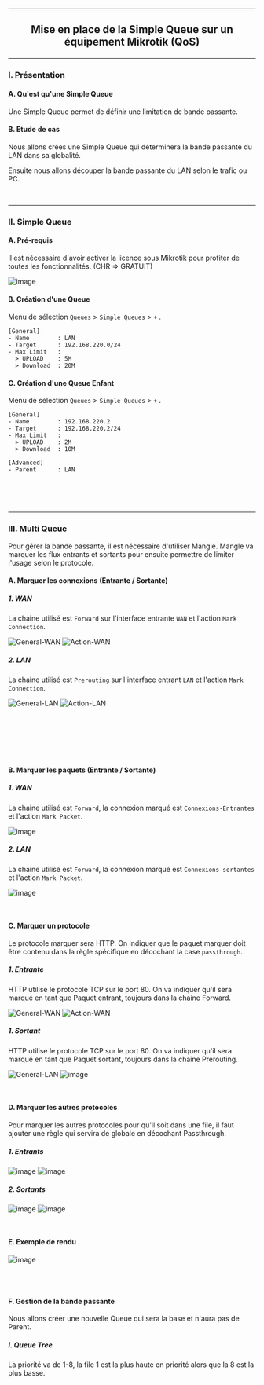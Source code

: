 ------------------------------------------------------------------------------------------------------------------------------------------------------------------------------------------
## <p align='center'> Mise en place de la Simple Queue sur un équipement Mikrotik (QoS) </p>

------------------------------------------------------------------------------------------------------------------------------------------------------------------------------------------
### I. Présentation
#### A. Qu'est qu'une Simple Queue
Une Simple Queue permet de définir une limitation de bande passante.

#### B. Etude de cas
Nous allons crées une Simple Queue qui déterminera la bande passante du LAN dans sa globalité.

Ensuite nous allons découper la bande passante du LAN selon le trafic ou PC.



<br />

------------------------------------------------------------------------------------------------------------------------------------------------------------------------------------------
### II. Simple Queue
#### A. Pré-requis
Il est nécessaire d'avoir activer la licence sous Mikrotik pour profiter de toutes les fonctionnalités. (CHR => GRATUIT)

![image](https://github.com/Drthrax74/Mikrotik/assets/35907/181f9222-e4bf-4e9a-b356-5df472dc78c4)


#### B. Création d'une Queue
Menu de sélection `Queues` > `Simple Queues` > `+` .
```
[General]
- Name        : LAN
- Target      : 192.168.220.0/24
- Max Limit   :
  > UPLOAD    : 5M
  > Download  : 20M
```

#### C. Création d'une Queue Enfant
Menu de sélection `Queues` > `Simple Queues` > `+` .

```
[General]
- Name        : 192.168.220.2
- Target      : 192.168.220.2/24
- Max Limit   :
  > UPLOAD    : 2M
  > Download  : 10M

[Advanced]
- Parent      : LAN
```


<br />
<br />
<br />

------------------------------------------------------------------------------------------------------------------------------------------------------------------------------------------
### III. Multi Queue
Pour gérer la bande passante, il est nécessaire d'utiliser Mangle. Mangle va marquer les flux entrants et sortants pour ensuite permettre de limiter l'usage selon le protocole.

#### A. Marquer les connexions (Entrante / Sortante)
##### 1. WAN
La chaine utilisé est `Forward` sur l'interface entrante `WAN` et l'action `Mark Connection`.

![General-WAN](https://github.com/Drthrax74/Mikrotik/assets/35907/e755b123-2dd0-426e-a7b9-ad07f14be7b7)  ![Action-WAN](https://github.com/Drthrax74/Mikrotik/assets/35907/d561457a-e498-4e8a-929d-a4cb234651a8)

##### 2. LAN
La chaine utilisé est `Prerouting` sur l'interface entrant `LAN` et l'action `Mark Connection`.

![General-LAN](https://github.com/Drthrax74/Mikrotik/assets/35907/dc4557d2-e271-4dfb-926d-a370bc045c13)  ![Action-LAN](https://github.com/Drthrax74/Mikrotik/assets/35907/b3b6e04d-eb96-4573-8e56-1ca63bba0753)

<br />
<br />
<br />
<br />
<br />



#### B. Marquer les paquets (Entrante / Sortante)
##### 1. WAN
La chaine utilisé est `Forward`, la connexion marqué est `Connexions-Entrantes` et l'action `Mark Packet`.

![image](https://github.com/Drthrax74/Mikrotik/assets/35907/f2f21697-d3a2-4b83-90cb-fb22bf5e1940)


##### 2. LAN
La chaine utilisé est `Forward`, la connexion marqué est `Connexions-sortantes` et l'action `Mark Packet`.

![image](https://github.com/Drthrax74/Mikrotik/assets/35907/8633c463-d141-4401-a5d6-455920db9928)

<br />



#### C. Marquer un protocole
Le protocole marquer sera HTTP. On indiquer que le paquet marquer doit être contenu dans la règle spécifique en décochant la case `passthrough`.

##### 1. Entrante
HTTP utilise le protocole TCP sur le port 80. On va indiquer qu'il sera marqué en tant que Paquet entrant, toujours dans la chaine Forward.

![General-WAN](https://github.com/Drthrax74/Mikrotik/assets/35907/b3c4135b-7e6a-4e1a-806a-dd1fb93a5c31)  ![Action-WAN](https://github.com/Drthrax74/Mikrotik/assets/35907/d91790ef-f885-49f2-abe3-f7c247d8f433)

##### 1. Sortant
HTTP utilise le protocole TCP sur le port 80. On va indiquer qu'il sera marqué en tant que Paquet sortant, toujours dans la chaine Prerouting.

![General-LAN](https://github.com/Drthrax74/Mikrotik/assets/35907/f0492f1e-4197-46fa-bd03-99a5284c31f0)  ![image](https://github.com/Drthrax74/Mikrotik/assets/35907/f93fe870-fba9-40fe-8e42-006190c6b5c4)

<br />

#### D. Marquer les autres protocoles
Pour marquer les autres protocoles pour qu'il soit dans une file, il faut ajouter une règle qui servira de globale en décochant Passthrough.
##### 1. Entrants
![image](https://github.com/Drthrax74/Mikrotik/assets/35907/c6e46820-ef93-415e-838a-d06416c7fd34)  ![image](https://github.com/Drthrax74/Mikrotik/assets/35907/e0dd8c1c-61d2-49ab-8684-211a4af8bfc3)

##### 2. Sortants
![image](https://github.com/Drthrax74/Mikrotik/assets/35907/7e8b7b6b-cf16-481d-97e5-d4579ca5cdf2)  ![image](https://github.com/Drthrax74/Mikrotik/assets/35907/bb60c1ed-aabc-4630-b4d0-5c5e7f460f58)

<br />

#### E. Exemple de rendu

![image](https://github.com/Drthrax74/Mikrotik/assets/35907/06f06c4c-f255-477e-ab75-126a94b7a5a9)


<br />
<br />

#### F. Gestion de la bande passante
Nous allons créer une nouvelle Queue qui sera la base et n'aura pas de Parent.

##### I. Queue Tree
La priorité va de 1-8, la file 1 est la plus haute en priorité alors que la 8 est la plus basse.




